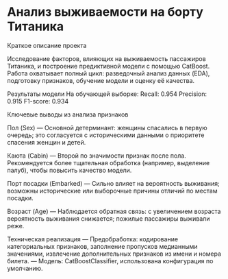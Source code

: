 # Анализ выживаемости на борту Титаника

Краткое описание проекта

Исследование факторов, влияющих на выживаемость пассажиров Титаника, и построение предиктивной модели с помощью CatBoost. Работа охватывает полный цикл: разведочный анализ данных (EDA), подготовку признаков, обучение модели и оценку её качества.

Результаты модели
На обучающей выборке:
Recall: 0.954
Precision: 0.915
F1-score: 0.934



Ключевые выводы из анализа признаков

Пол (Sex)
— Основной детерминант: женщины спасались в первую очередь; это согласуется с историческими данными о приоритете спасения женщин и детей.

Каюта (Cabin)
— Второй по значимости признак после пола. Рекомендуется более тщательная обработка (например, выделение палуб), чтобы повысить качество модели.

Порт посадки (Embarked)
— Сильно влияет на вероятность выживания; возможны исторические или выборочные причины отличий по местам посадки.

Возраст (Age)
— Наблюдается обратная связь: с увеличением возраста вероятность выживания снижается; пожилые пассажиры выживали реже.

Техническая реализация
— Предобработка: кодирование категориальных признаков, заполнение пропусков медианными значениями, извлечение дополнительных признаков из имени и номера билета.
— Модель: CatBoostClassifier, использована конфигурация по умолчанию.
